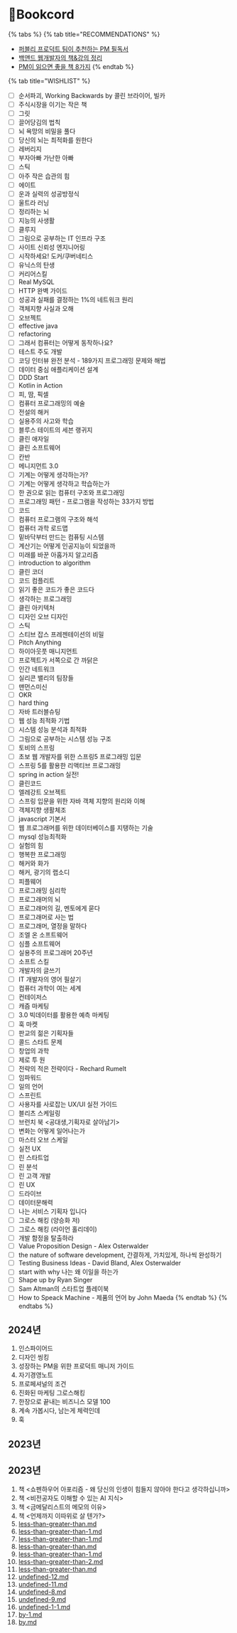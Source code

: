 # Bookcord

{% tabs %}
{% tab title="RECOMMENDATIONS" %}
* [퍼블리 프로덕트 팀이 추천하는 PM 필독서](https://blog.careerly.co.kr/pm-books-and-articles/)
* [백앤드 웹개발자의 책&강의 정리](https://velog.io/@mooh2jj/%EC%9B%B9%EA%B0%9C%EB%B0%9C%EC%9E%90%EC%9D%98-%EC%B1%85%EA%B0%95%EC%9D%98-%EC%A0%95%EB%A6%AC)
* [PM이 읽으면 좋을 책 8가지](https://brunch.co.kr/@ny0303/96)
{% endtab %}

{% tab title="WISHLIST" %}
* [ ] 순서파괴, Working Backwards by 콜린 브라이어, 빌카
* [ ] 주식시장을 이기는 작은 책
* [ ] 그릿
* [ ] 끌어당김의 법칙
* [ ] 뇌 욕망의 비밀을 풀다
* [ ] 당신의 뇌는 최적화를 원한다
* [ ] 레버리지
* [ ] 부자아빠 가난한 아빠
* [ ] 스틱
* [ ] 아주 작은 습관의 힘
* [ ] 에이트
* [ ] 운과 실력의 성공방정식
* [ ] 울트라 러닝
* [ ] 정리하는 뇌
* [ ] 지능의 사생활
* [ ] 클루지
* [ ] 그림으로 공부하는 IT 인프라 구조
* [ ] 사이트 신뢰성 엔지니어링
* [ ] 시작하세요! 도커/쿠버네티스
* [ ] 유닉스의 탄생
* [ ] 커리어스킬
* [ ] Real MySQL
* [ ] HTTP 완벽 가이드
* [ ] 성공과 실패를 결정하는 1%의 네트워크 원리
* [ ] 객체지향 사실과 오해
* [ ] 오브젝트
* [ ] effective java
* [ ] refactoring
* [ ] 그래서 컴퓨터는 어떻게 동작하나요?
* [ ] 테스트 주도 개발&#x20;
* [ ] 코딩 인터뷰 완전 분석 - 189가지 프로그래밍 문제와 해법
* [ ] 데이터 중심 애플리케이션 설계&#x20;
* [ ] DDD Start&#x20;
* [ ] Kotlin in Action&#x20;
* [ ] 피, 땀, 픽셀&#x20;
* [ ] 컴퓨터 프로그래밍의 예술&#x20;
* [ ] 전설의 해커&#x20;
* [ ] 실용주의 사고와 학습&#x20;
* [ ] 블루스 테이트의 세븐 랭귀지&#x20;
* [ ] 클린 애자일&#x20;
* [ ] 클린 소프트웨어&#x20;
* [ ] 칸반&#x20;
* [ ] 메니지먼트 3.0&#x20;
* [ ] 기계는 어떻게 생각하는가?&#x20;
* [ ] 기계는 어떻게 생각하고 학습하는가&#x20;
* [ ] 한 권으로 읽는 컴퓨터 구조와 프로그래밍&#x20;
* [ ] 프로그래밍 패턴 - 프로그램을 작성하는 33가지 방법
* [ ] 코드
* [ ] 컴퓨터 프로그램의 구조와 해석&#x20;
* [ ] 컴퓨터 과학 로드맵
* [ ] 밑바닥부터 만드는 컴퓨팅 시스템
* [ ] 계산기는 어떻게 인공지능이 되었을까&#x20;
* [ ] 미래를 바꾼 아홉가지 알고리즘&#x20;
* [ ] introduction to algorithm&#x20;
* [ ] 클린 코더&#x20;
* [ ] 코드 컴플리트&#x20;
* [ ] 읽기 좋은 코드가 좋은 코드다&#x20;
* [ ] 생각하는 프로그래밍&#x20;
* [ ] 클린 아키텍처&#x20;
* [ ] 디자인 오브 디자인&#x20;
* [ ] 스틱&#x20;
* [ ] 스티브 잡스 프레젠테이션의 비밀&#x20;
* [ ] Pitch Anything&#x20;
* [ ] 하이아웃풋 매니지먼트&#x20;
* [ ] 프로젝트가 서쪽으로 간 까닭은&#x20;
* [ ] 인간 네트워크&#x20;
* [ ] 실리콘 밸리의 팀장들&#x20;
* [ ] 맨먼스미신&#x20;
* [ ] OKR&#x20;
* [ ] hard thing&#x20;
* [ ] 자바 트러블슈팅&#x20;
* [ ] 웹 성능 최적화 기법&#x20;
* [ ] 시스템 성능 분석과 최적화&#x20;
* [ ] 그림으로 공부하는 시스템 성능 구조&#x20;
* [ ] 토비의 스프링&#x20;
* [ ] 초보 웹 개발자를 위한 스프링5 프로그래밍 입문&#x20;
* [ ] 스프링 5를 활용한 리액티브 프로그래밍&#x20;
* [ ] spring in action 실전!&#x20;
* [ ] 클린코드&#x20;
* [ ] 엘레강트 오브젝트&#x20;
* [ ] 스프링 입문을 위한 자바 객체 지향의 원리와 이해&#x20;
* [ ] 객체지향 생활체조&#x20;
* [ ] javascript 기본서&#x20;
* [ ] 웹 프로그래머를 위한 데이터베이스를 지탱하는 기술&#x20;
* [ ] mysql 성능최적화&#x20;
* [ ] 실험의 힘
* [ ] 행복한 프로그래밍&#x20;
* [ ] 해커와 화가&#x20;
* [ ] 해커, 광기의 랩소디&#x20;
* [ ] 피플웨어&#x20;
* [ ] 프로그래밍 심리학&#x20;
* [ ] 프로그래머의 뇌&#x20;
* [ ] 프로그래머의 길, 멘토에게 묻다&#x20;
* [ ] 프로그래머로 사는 법&#x20;
* [ ] 프로그래머, 열정을 말하다&#x20;
* [ ] 조엘 온 소프트웨어&#x20;
* [ ] 심플 소프트웨어&#x20;
* [ ] 실용주의 프로그래머 20주년&#x20;
* [ ] 소프트 스킬&#x20;
* [ ] 개발자의 글쓰기&#x20;
* [ ] IT 개발자의 영어 필살기&#x20;
* [ ] 컴퓨터 과학이 여는 세계&#x20;
* [ ] 컨테이저스&#x20;
* [ ] 캐즘 마케팅&#x20;
* [ ] 3.0 빅데이터를 활용한 예측 마케팅&#x20;
* [ ] 훅 마켓&#x20;
* [ ] 판교의 젊은 기획자들&#x20;
* [ ] 콜드 스타트 문제&#x20;
* [ ] 창업의 과학&#x20;
* [ ] 제로 투 원&#x20;
* [ ] 전략의 적은 전략이다 - Rechard Rumelt&#x20;
* [ ] 임파워드&#x20;
* [ ] 일의 언어 &#x20;
* [ ] 스프린트&#x20;
* [ ] 사용자를 사로잡는 UX/UI 실전 가이드&#x20;
* [ ] 블리츠 스케일링&#x20;
* [ ] 브런치 북 <공대생,기획자로 살아남기>
* [ ] 변화는 어떻게 일어나는가&#x20;
* [ ] 마스터 오브 스케일&#x20;
* [ ] 실전 UX&#x20;
* [ ] 린 스타트업&#x20;
* [ ] 린 분석&#x20;
* [ ] 린 고객 개발&#x20;
* [ ] 린 UX&#x20;
* [ ] 드라이브&#x20;
* [ ] 데이터문해력&#x20;
* [ ] 나는 서비스 기획자 입니다&#x20;
* [ ] 그로스 해킹 (양승화 저)&#x20;
* [ ] 그로스 해킹 (라이언 홀리데이)&#x20;
* [ ] 개발 함정을 탈출하라&#x20;
* [ ] Value Proposition Design - Alex Osterwalder&#x20;
* [ ] the nature of software development, 간결하게, 가치있게, 하나씩 완성하기&#x20;
* [ ] Testing Business Ideas - David Bland, Alex Osterwalder&#x20;
* [ ] start with why 나는 왜 이일을 하는가&#x20;
* [ ] Shape up by Ryan Singer&#x20;
* [ ] Sam Altman의 스타트업 플레이북&#x20;
* [ ] How to Speack Machine - 제품의 언어 by John Maeda
{% endtab %}
{% endtabs %}

## 2024년&#x20;

1. 인스파이어드&#x20;
2. 디자인 씽킹
3. 성장하는 PM을 위한 프로덕트 매니저 가이드
4. 자기경영노트&#x20;
5. 프로페셔널의 조건&#x20;
6. 진화된 마케팅 그로스해킹&#x20;
7. 한장으로 끝내는 비즈니스 모델 100&#x20;
8. 계속 가봅시다, 남는게 체력인데&#x20;
9. 훅&#x20;



## 2023년



## 2023년

1. 책 <쇼펜하우어 아포리즘 - 왜 당신의 인생이 힘들지 않아야 한다고 생각하십니까>
2. 책 <비전공자도 이해할 수 있는 AI 지식>&#x20;
3. 책 <금메달리스트의 메모의 이유>
4. 책 <언제까지 이따위로 살 텐가?>&#x20;
5. [less-than-greater-than.md](../product-management/pm-po/less-than-greater-than.md "mention")
6. [less-than-greater-than-1.md](../product-management/product-market-fit/less-than-greater-than-1.md "mention")
7. [less-than-greater-than-1.md](../product-management/business-growth/less-than-greater-than-1.md "mention")
8. [less-than-greater-than.md](../product-management/business-growth/less-than-greater-than.md "mention")
9. [less-than-greater-than-1.md](../product-management/pm-po/less-than-greater-than-1.md "mention")
10. [less-than-greater-than-2.md](../product-management/business-growth/less-than-greater-than-2.md "mention")
11. [less-than-greater-than.md](philosophy/less-than-greater-than.md "mention")
12. [undefined-12.md](../product-management/business-growth/undefined-12.md "mention")
13. [undefined-11.md](../product-management/business-growth/undefined-11.md "mention")
14. [undefined-8.md](../product-management/business-growth/undefined-8.md "mention")
15. [undefined-9.md](../product-management/business-growth/undefined-9.md "mention")
16. [undefined-1-1.md](philosophy/undefined-1-1.md "mention")
17. [by-1.md](../product-management/business-growth/by-1.md "mention")
18. [by.md](../devtalk/insight/by.md "mention")

